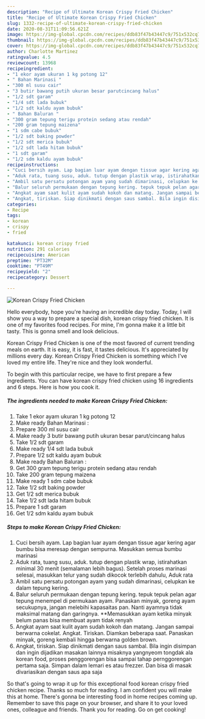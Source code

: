 ```yaml
---
description: "Recipe of Ultimate Korean Crispy Fried Chicken"
title: "Recipe of Ultimate Korean Crispy Fried Chicken"
slug: 1332-recipe-of-ultimate-korean-crispy-fried-chicken
date: 2020-08-31T11:09:56.621Z
image: https://img-global.cpcdn.com/recipes/ddb83f47b43447c9/751x532cq70/korean-crispy-fried-chicken-foto-resep-utama.jpg
thumbnail: https://img-global.cpcdn.com/recipes/ddb83f47b43447c9/751x532cq70/korean-crispy-fried-chicken-foto-resep-utama.jpg
cover: https://img-global.cpcdn.com/recipes/ddb83f47b43447c9/751x532cq70/korean-crispy-fried-chicken-foto-resep-utama.jpg
author: Charlotte Martinez
ratingvalue: 4.5
reviewcount: 13968
recipeingredient:
- "1 ekor ayam ukuran 1 kg potong 12"
- " Bahan Marinasi "
- "300 ml susu cair"
- "3 butir bawang putih ukuran besar parutcincang halus"
- "1/2 sdt garam"
- "1/4 sdt lada bubuk"
- "1/2 sdt kaldu ayam bubuk"
- " Bahan Baluran "
- "300 gram tepung terigu protein sedang atau rendah"
- "200 gram tepung maizena"
- "1 sdm cabe bubuk"
- "1/2 sdt baking powder"
- "1/2 sdt merica bubuk"
- "1/2 sdt lada hitam bubuk"
- "1 sdt garam"
- "1/2 sdm kaldu ayam bubuk"
recipeinstructions:
- "Cuci bersih ayam. Lap bagian luar ayam dengan tissue agar kering agar bumbu bisa meresap dengan sempurna. Masukkan semua bumbu marinasi"
- "Aduk rata, tuang susu, aduk. tutup dengan plastik wrap, istirahatkan minimal 30 menit (semalaman lebih bagus). Setelah proses marinasi selesai, masukkan telur yang sudah dikocok terlebih dahulu, Aduk rata"
- "Ambil satu persatu potongan ayam yang sudah dimarinasi, celupkan ke dalam tepung kering."
- "Balur seluruh permukaan dengan tepung kering. tepuk tepuk pelan agar tepung menempel di permukaan ayam. Panaskan minyak, goreng ayam secukupnya, jangan melebihi kapasaitas pan. Nanti ayamnya tidak maksimal matang dan garingnya. **Memasukkan ayam ketika minyak belum panas bisa membuat ayam tidak renyah"
- "Angkat ayam saat kulit ayam sudah kokoh dan matang. Jangan sampai berwarna cokelat. Angkat. Tiriskan. Diamkan beberapa saat. Panaskan minyak, goreng kembali hingga berwarna golden brown."
- "Angkat, tiriskan. Siap dinikmati dengan saus sambal. Bila ingin disimpan dan ingin dijadikan masakan lainnya misaknya yangnyeom tongdak ala korean food, proses penggorengan bisa sampai tahap pernggorengan pertama saja. Simpan dalam lemari es atau frezzer. Dan bisa di masak divariasikan dengan saus apa saja"
categories:
- Recipe
tags:
- korean
- crispy
- fried

katakunci: korean crispy fried 
nutrition: 291 calories
recipecuisine: American
preptime: "PT32M"
cooktime: "PT49M"
recipeyield: "2"
recipecategory: Dessert

---
```



![Korean Crispy Fried Chicken](https://img-global.cpcdn.com/recipes/ddb83f47b43447c9/751x532cq70/korean-crispy-fried-chicken-foto-resep-utama.jpg)

Hello everybody, hope you're having an incredible day today. Today, I will show you a way to prepare a special dish, korean crispy fried chicken. It is one of my favorites food recipes. For mine, I'm gonna make it a little bit tasty. This is gonna smell and look delicious.

Korean Crispy Fried Chicken is one of the most favored of current trending meals on earth. It is easy, it is fast, it tastes delicious. It's appreciated by millions every day. Korean Crispy Fried Chicken is something which I've loved my entire life. They're nice and they look wonderful.




To begin with this particular recipe, we have to first prepare a few ingredients. You can have korean crispy fried chicken using 16 ingredients and 6 steps. Here is how you cook it.

<!--inarticleads1-->

##### The ingredients needed to make Korean Crispy Fried Chicken:

1. Take 1 ekor ayam ukuran 1 kg potong 12
1. Make ready  Bahan Marinasi :
1. Prepare 300 ml susu cair
1. Make ready 3 butir bawang putih ukuran besar parut/cincang halus
1. Take 1/2 sdt garam
1. Make ready 1/4 sdt lada bubuk
1. Prepare 1/2 sdt kaldu ayam bubuk
1. Make ready  Bahan Baluran :
1. Get 300 gram tepung terigu protein sedang atau rendah
1. Take 200 gram tepung maizena
1. Make ready 1 sdm cabe bubuk
1. Take 1/2 sdt baking powder
1. Get 1/2 sdt merica bubuk
1. Take 1/2 sdt lada hitam bubuk
1. Prepare 1 sdt garam
1. Get 1/2 sdm kaldu ayam bubuk




<!--inarticleads2-->

##### Steps to make Korean Crispy Fried Chicken:

1. Cuci bersih ayam. Lap bagian luar ayam dengan tissue agar kering agar bumbu bisa meresap dengan sempurna. Masukkan semua bumbu marinasi
1. Aduk rata, tuang susu, aduk. tutup dengan plastik wrap, istirahatkan minimal 30 menit (semalaman lebih bagus). Setelah proses marinasi selesai, masukkan telur yang sudah dikocok terlebih dahulu, Aduk rata
1. Ambil satu persatu potongan ayam yang sudah dimarinasi, celupkan ke dalam tepung kering.
1. Balur seluruh permukaan dengan tepung kering. tepuk tepuk pelan agar tepung menempel di permukaan ayam. Panaskan minyak, goreng ayam secukupnya, jangan melebihi kapasaitas pan. Nanti ayamnya tidak maksimal matang dan garingnya. **Memasukkan ayam ketika minyak belum panas bisa membuat ayam tidak renyah
1. Angkat ayam saat kulit ayam sudah kokoh dan matang. Jangan sampai berwarna cokelat. Angkat. Tiriskan. Diamkan beberapa saat. Panaskan minyak, goreng kembali hingga berwarna golden brown.
1. Angkat, tiriskan. Siap dinikmati dengan saus sambal. Bila ingin disimpan dan ingin dijadikan masakan lainnya misaknya yangnyeom tongdak ala korean food, proses penggorengan bisa sampai tahap pernggorengan pertama saja. Simpan dalam lemari es atau frezzer. Dan bisa di masak divariasikan dengan saus apa saja




So that's going to wrap it up for this exceptional food korean crispy fried chicken recipe. Thanks so much for reading. I am confident you will make this at home. There's gonna be interesting food in home recipes coming up. Remember to save this page on your browser, and share it to your loved ones, colleague and friends. Thank you for reading. Go on get cooking!
